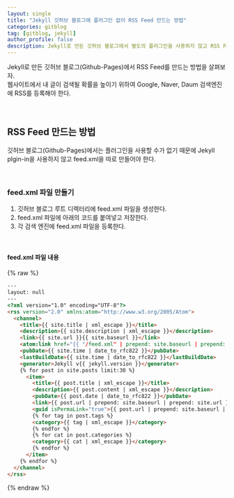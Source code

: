 ```yaml
---
layout: single
title: "Jekyll 깃허브 블로그에 플러그인 없이 RSS Feed 만드는 방법"
categories: gitblog
tag: [gitblog, jekyll]
author_profile: false
description: Jekyll로 만든 깃허브 블로그에서 별도의 플러그인을 사용하지 않고 RSS Feed를 만드는 방법을 살펴보겠습니다.
---
```


Jekyll로 만든 깃허브 블로그(Github-Pages)에서 RSS Feed를 만드는 방법을 살펴보자.  
웹사이트에서 내 글이 검색될 확률을 높이기 위하여 Google, Naver, Daum 검색엔진에 RSS를 등록해야 한다.
<br>
<br>
<br>





## RSS Feed 만드는 방법

깃허브 블로그(Github-Pages)에서는 플러그인을 사용할 수가 없기 때문에 Jekyll plgin-in을 사용하지 않고 feed.xml을 따로 만들어야 한다.

<br>



### feed.xml 파일 만들기

1. 깃허브 블로그 루트 디렉터리에 feed.xml 파일을 생성한다.
2. feed.xml 파일에 아래의 코드를 붙여넣고 저장한다.
3. 각 검색 엔진에 feed.xml 파일을 등록한다.

<br>


#### feed.xml 파일 내용

{% raw %}
```html
---
layout: null
---
<?xml version="1.0" encoding="UTF-8"?>
<rss version="2.0" xmlns:atom="http://www.w3.org/2005/Atom">
  <channel>
    <title>{{ site.title | xml_escape }}</title>
    <description>{{ site.description | xml_escape }}</description>
    <link>{{ site.url }}{{ site.baseurl }}</link>
    <atom:link href="{{ "/feed.xml" | prepend: site.baseurl | prepend: site.url }}" rel="self" type="application/rss+xml"/>
    <pubDate>{{ site.time | date_to_rfc822 }}</pubDate>
    <lastBuildDate>{{ site.time | date_to_rfc822 }}</lastBuildDate>
    <generator>Jekyll v{{ jekyll.version }}</generator>
    {% for post in site.posts limit:30 %}
      <item>
        <title>{{ post.title | xml_escape }}</title>
        <description>{{ post.content | xml_escape }}</description>
        <pubDate>{{ post.date | date_to_rfc822 }}</pubDate>
        <link>{{ post.url | prepend: site.baseurl | prepend: site.url }}</link>
        <guid isPermaLink="true">{{ post.url | prepend: site.baseurl | prepend: site.url }}</guid>
        {% for tag in post.tags %}
        <category>{{ tag | xml_escape }}</category>
        {% endfor %}
        {% for cat in post.categories %}
        <category>{{ cat | xml_escape }}</category>
        {% endfor %}
      </item>
    {% endfor %}
  </channel>
</rss>
```
{% endraw %}
